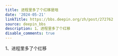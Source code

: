 ```yaml
---
title: 进程里多了个红移是啥
date: '2024-05-21'
linkTitle: https://bbs.deepin.org/zh/post/272762
source: deepin_bbs
description: 1、进程里多了个红移
disable_comments: true
---
```

1、进程里多了个红移

